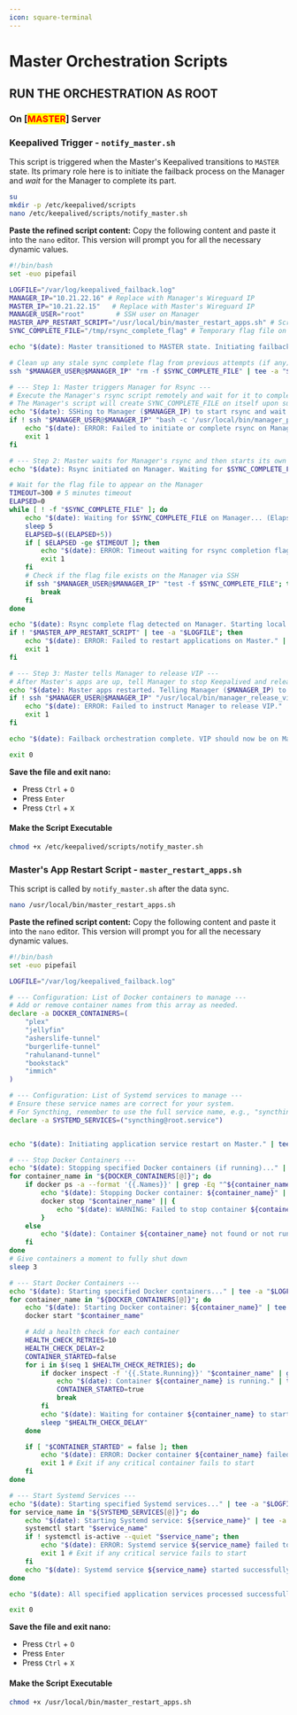 ```yaml
---
icon: square-terminal
---
```


# Master Orchestration Scripts

## RUN THE ORCHESTRATION AS ROOT

### **On \[**<mark style="color:red;">**MASTER**</mark>**] Server**

### Keepalived Trigger - `notify_master.sh`

This script is triggered when the Master's Keepalived transitions to `MASTER` state. Its primary role here is to initiate the failback process on the Manager and _wait_ for the Manager to complete its part.

```bash
su
mkdir -p /etc/keepalived/scripts
nano /etc/keepalived/scripts/notify_master.sh
```

**Paste the refined script content:** Copy the following content and paste it into the `nano` editor. This version will prompt you for all the necessary dynamic values.

```bash
#!/bin/bash
set -euo pipefail

LOGFILE="/var/log/keepalived_failback.log"
MANAGER_IP="10.21.22.16" # Replace with Manager's Wireguard IP
MASTER_IP="10.21.22.15"   # Replace with Master's Wireguard IP
MANAGER_USER="root"        # SSH user on Manager
MASTER_APP_RESTART_SCRIPT="/usr/local/bin/master_restart_apps.sh" # Script to start apps on Master
SYNC_COMPLETE_FILE="/tmp/rsync_complete_flag" # Temporary flag file on Manager

echo "$(date): Master transitioned to MASTER state. Initiating failback procedure." | tee -a "$LOGFILE"

# Clean up any stale sync complete flag from previous attempts (if any)
ssh "$MANAGER_USER@$MANAGER_IP" "rm -f $SYNC_COMPLETE_FILE" | tee -a "$LOGFILE"

# --- Step 1: Master triggers Manager for Rsync ---
# Execute the Manager's rsync script remotely and wait for it to complete.
# The Manager's script will create SYNC_COMPLETE_FILE on itself upon success.
echo "$(date): SSHing to Manager ($MANAGER_IP) to start rsync and wait for completion." | tee -a "$LOGFILE"
if ! ssh "$MANAGER_USER@$MANAGER_IP" "bash -c '/usr/local/bin/manager_perform_rsync.sh && touch $SYNC_COMPLETE_FILE'" | tee -a "$LOGFILE"; then
    echo "$(date): ERROR: Failed to initiate or complete rsync on Manager." | tee -a "$LOGFILE"
    exit 1
fi

# --- Step 2: Master waits for Manager's rsync and then starts its own containers ---
echo "$(date): Rsync initiated on Manager. Waiting for $SYNC_COMPLETE_FILE on Manager..." | tee -a "$LOGFILE"

# Wait for the flag file to appear on the Manager
TIMEOUT=300 # 5 minutes timeout
ELAPSED=0
while [ ! -f "$SYNC_COMPLETE_FILE" ]; do
    echo "$(date): Waiting for $SYNC_COMPLETE_FILE on Manager... (Elapsed: ${ELAPSED}s)" | tee -a "$LOGFILE"
    sleep 5
    ELAPSED=$((ELAPSED+5))
    if [ $ELAPSED -ge $TIMEOUT ]; then
        echo "$(date): ERROR: Timeout waiting for rsync completion flag from Manager." | tee -a "$LOGFILE"
        exit 1
    fi
    # Check if the flag file exists on the Manager via SSH
    if ssh "$MANAGER_USER@$MANAGER_IP" "test -f $SYNC_COMPLETE_FILE"; then
        break
    fi
done

echo "$(date): Rsync complete flag detected on Manager. Starting local application services." | tee -a "$LOGFILE"
if ! "$MASTER_APP_RESTART_SCRIPT" | tee -a "$LOGFILE"; then
    echo "$(date): ERROR: Failed to restart applications on Master." | tee -a "$LOGFILE"
    exit 1
fi

# --- Step 3: Master tells Manager to release VIP ---
# After Master's apps are up, tell Manager to stop Keepalived and release VIP.
echo "$(date): Master apps restarted. Telling Manager ($MANAGER_IP) to release VIP." | tee -a "$LOGFILE"
if ! ssh "$MANAGER_USER@$MANAGER_IP" "/usr/local/bin/manager_release_vip.sh" | tee -a "$LOGFILE"; then
    echo "$(date): ERROR: Failed to instruct Manager to release VIP." | tee -a "$LOGFILE"
    exit 1
fi

echo "$(date): Failback orchestration complete. VIP should now be on Master." | tee -a "$LOGFILE"

exit 0
```

**Save the file and exit nano:**

* Press `Ctrl` + `O`
* Press `Enter`
* Press `Ctrl` + `X`

#### **Make the Script Executable**

```bash
chmod +x /etc/keepalived/scripts/notify_master.sh
```

### Master's App Restart Script - `master_restart_apps.sh`&#x20;

This script is called by `notify_master.sh` after the data sync.

```bash
nano /usr/local/bin/master_restart_apps.sh
```

**Paste the refined script content:** Copy the following content and paste it into the `nano` editor. This version will prompt you for all the necessary dynamic values.

```bash
#!/bin/bash
set -euo pipefail

LOGFILE="/var/log/keepalived_failback.log"

# --- Configuration: List of Docker containers to manage ---
# Add or remove container names from this array as needed.
declare -a DOCKER_CONTAINERS=(
    "plex" 
    "jellyfin" 
    "asherslife-tunnel"
    "burgerlife-tunnel"
    "rahulanand-tunnel"
    "bookstack"
    "immich"
)

# --- Configuration: List of Systemd services to manage ---
# Ensure these service names are correct for your system.
# For Syncthing, remember to use the full service name, e.g., "syncthing@<username>.service"
declare -a SYSTEMD_SERVICES=("syncthing@root.service")


echo "$(date): Initiating application service restart on Master." | tee -a "$LOGFILE"

# --- Stop Docker Containers ---
echo "$(date): Stopping specified Docker containers (if running)..." | tee -a "$LOGFILE"
for container_name in "${DOCKER_CONTAINERS[@]}"; do
    if docker ps -a --format '{{.Names}}' | grep -Eq "^${container_name}$"; then
        echo "$(date): Stopping Docker container: ${container_name}" | tee -a "$LOGFILE"
        docker stop "$container_name" || {
            echo "$(date): WARNING: Failed to stop container ${container_name}. Continuing..." | tee -a "$LOGFILE"
        }
    else
        echo "$(date): Container ${container_name} not found or not running. Skipping stop." | tee -a "$LOGFILE"
    fi
done
# Give containers a moment to fully shut down
sleep 3

# --- Start Docker Containers ---
echo "$(date): Starting specified Docker containers..." | tee -a "$LOGFILE"
for container_name in "${DOCKER_CONTAINERS[@]}"; do
    echo "$(date): Starting Docker container: ${container_name}" | tee -a "$LOGFILE"
    docker start "$container_name"

    # Add a health check for each container
    HEALTH_CHECK_RETRIES=10
    HEALTH_CHECK_DELAY=2
    CONTAINER_STARTED=false
    for i in $(seq 1 $HEALTH_CHECK_RETRIES); do
        if docker inspect -f '{{.State.Running}}' "$container_name" | grep -q "true"; then
            echo "$(date): Container ${container_name} is running." | tee -a "$LOGFILE"
            CONTAINER_STARTED=true
            break
        fi
        echo "$(date): Waiting for container ${container_name} to start... (${i}/${HEALTH_CHECK_RETRIES})" | tee -a "$LOGFILE"
        sleep "$HEALTH_CHECK_DELAY"
    done

    if [ "$CONTAINER_STARTED" = false ]; then
        echo "$(date): ERROR: Docker container ${container_name} failed to start on Master after multiple attempts." | tee -a "$LOGFILE"
        exit 1 # Exit if any critical container fails to start
    fi
done

# --- Start Systemd Services ---
echo "$(date): Starting specified Systemd services..." | tee -a "$LOGFILE"
for service_name in "${SYSTEMD_SERVICES[@]}"; do
    echo "$(date): Starting Systemd service: ${service_name}" | tee -a "$LOGFILE"
    systemctl start "$service_name"
    if ! systemctl is-active --quiet "$service_name"; then
        echo "$(date): ERROR: Systemd service ${service_name} failed to start on Master." | tee -a "$LOGFILE"
        exit 1 # Exit if any critical service fails to start
    fi
    echo "$(date): Systemd service ${service_name} started successfully." | tee -a "$LOGFILE"
done

echo "$(date): All specified application services processed successfully on Master." | tee -a "$LOGFILE"

exit 0
```

**Save the file and exit nano:**

* Press `Ctrl` + `O`
* Press `Enter`
* Press `Ctrl` + `X`

#### **Make the Script Executable**

```bash
chmod +x /usr/local/bin/master_restart_apps.sh
```
